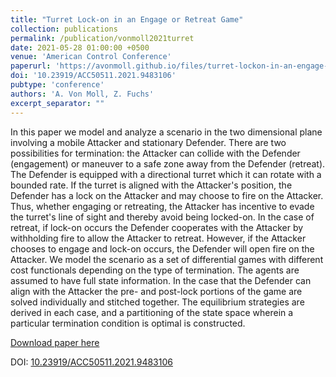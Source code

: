 ```yaml
---
title: "Turret Lock-on in an Engage or Retreat Game"
collection: publications
permalink: /publication/vonmoll2021turret
date: 2021-05-28 01:00:00 +0500
venue: 'American Control Conference'
paperurl: 'https://avonmoll.github.io/files/turret-lockon-in-an-engage-or-retreat-game.pdf'
doi: '10.23919/ACC50511.2021.9483106'
pubtype: 'conference'
authors: 'A. Von Moll, Z. Fuchs'
excerpt_separator: ""
---
```

In this paper we model and analyze a scenario in the two dimensional plane involving a mobile Attacker and stationary Defender. There are two possibilities for termination: the Attacker can collide with the Defender (engagement) or maneuver to a safe zone away from the Defender (retreat). The Defender is equipped with a directional turret which it can rotate with a bounded rate. If the turret is aligned with the Attacker&apos;s position, the Defender has a lock on the Attacker and may choose to fire on the Attacker. Thus, whether engaging or retreating, the Attacker has incentive to evade the turret&apos;s line of sight and thereby avoid being locked-on. In the case of retreat, if lock-on occurs the Defender cooperates with the Attacker by withholding fire to allow the Attacker to retreat. However, if the Attacker chooses to engage and lock-on occurs, the Defender will open fire on the Attacker. We model the scenario as a set of differential games with different cost functionals depending on the type of termination. The agents are assumed to have full state information. In the case that the Defender can align with the Attacker the pre- and post-lock portions of the game are solved individually and stitched together. The equilibrium strategies are derived in each case, and a partitioning of the state space wherein a particular termination condition is optimal is constructed.

[Download paper here](https://avonmoll.github.io/files/turret-lockon-in-an-engage-or-retreat-game.pdf)

DOI: [10.23919/ACC50511.2021.9483106](https://doi.org/10.23919/ACC50511.2021.9483106)